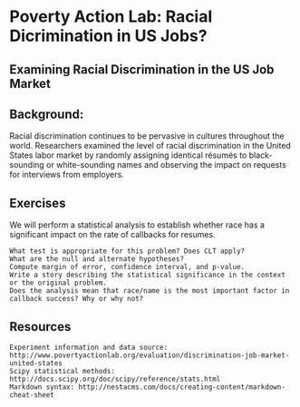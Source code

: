 # Poverty Action Lab: Racial Dicrimination in US Jobs?

## Examining Racial Discrimination in the US Job Market

## Background:

Racial discrimination continues to be pervasive in cultures throughout the world. Researchers examined the level of racial discrimination in the United States labor market by randomly assigning identical résumés to black-sounding or white-sounding names and observing the impact on requests for interviews from employers.

## Exercises

We will perform a statistical analysis to establish whether race has a significant impact on the rate of callbacks for resumes.

    What test is appropriate for this problem? Does CLT apply?
    What are the null and alternate hypotheses?
    Compute margin of error, confidence interval, and p-value.
    Write a story describing the statistical significance in the context or the original problem.
    Does the analysis mean that race/name is the most important factor in callback success? Why or why not? 
## Resources

    Experiment information and data source: http://www.povertyactionlab.org/evaluation/discrimination-job-market-united-states
    Scipy statistical methods: http://docs.scipy.org/doc/scipy/reference/stats.html
    Markdown syntax: http://nestacms.com/docs/creating-content/markdown-cheat-sheet

